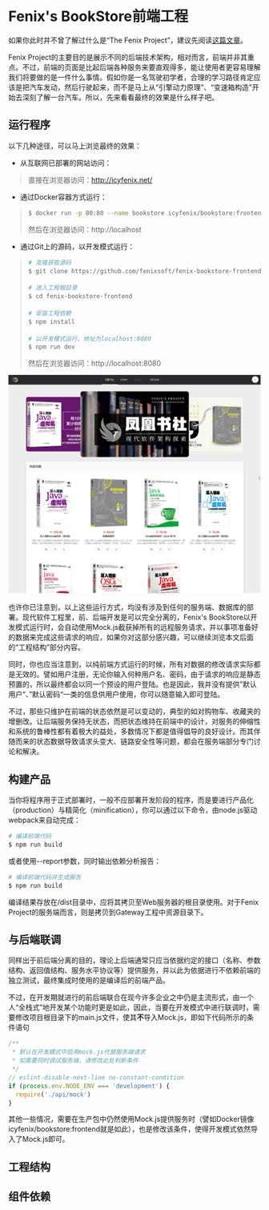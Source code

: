# Fenix's BookStore前端工程

如果你此时并不曾了解过什么是“The Fenix Project”，建议先阅读[这篇文章]()。

Fenix Project的主要目的是展示不同的后端技术架构，相对而言，前端并非其重点。不过，前端的页面是比起后端各种服务来要直观得多，能让使用者更容易理解我们将要做的是一件什么事情。假如你是一名驾驶初学者，合理的学习路径肯定应该是把汽车发动，然后行驶起来，而不是马上从“引擎动力原理”、“变速箱构造”开始去深刻了解一台汽车。所以，先来看看最终的效果是什么样子吧。

## 运行程序

以下几种途径，可以马上浏览最终的效果：

- 从互联网已部署的网站访问：

> 直接在浏览器访问：http://icyfenix.net/

- 通过Docker容器方式运行：

> ```bash
> $ docker run -p 80:80 --name bookstore icyfenix/bookstore:frontend 
> ```
>
> 然后在浏览器访问：http://localhost

- 通过Git上的源码，以开发模式运行：
>```bash
># 克隆获取源码
> $ git clone https://github.com/fenixsoft/fenix-bookstore-frontend.git
> 
> # 进入工程根目录
> $ cd fenix-bookstore-frontend
> 
> # 安装工程依赖
> $ npm install
> 
> # 以开发模式运行，地址为localhost:8080
> $ npm run dev
> ```
> 
> 然后在浏览器访问：http://localhost:8080
>

![](markdown\sshot.jpg)

也许你已注意到，以上这些运行方式，均没有涉及到任何的服务端、数据库的部署。现代软件工程里，前、后端开发是可以完全分离的，Fenix's BookStore以开发模式运行时，会自动使用Mock.js截获掉所有的远程服务请求，并以事项准备好的数据来完成这些请求的响应，如果你对这部分感兴趣，可以继续浏览本文后面的“工程结构”部分内容。

同时，你也应当注意到，以纯前端方式运行的时候，所有对数据的修改请求实际都是无效的。譬如用户注册，无论你输入何种用户名、密码，由于请求的响应是静态预置的，所以最终都会以同一个预设的用户登陆。也是因此，我并没有提供”默认用户“、”默认密码“一类的信息供用户使用，你可以随意输入即可登陆。

不过，那些只维护在前端的状态依然是可以变动的，典型的如对购物车、收藏夹的增删改。让后端服务保持无状态，而把状态维持在前端中的设计，对服务的伸缩性和系统的鲁棒性都有着极大的益处，多数情况下都是值得倡导的良好设计。而其伴随而来的状态数据导致请求头变大、链路安全性等问题，都会在服务端部分专门讨论和解决。

## 构建产品

当你将程序用于正式部署时，一般不应部署开发阶段的程序，而是要进行产品化（production）与精简化（minification），你可以通过以下命令，由node.js驱动webpack来自动完成：

```bash
# 编译前端代码
$ npm run build
```

或者使用--report参数，同时输出依赖分析报告：

```bash
# 编译前端代码并生成报告
$ npm run build
```

编译结果存放在/dist目录中，应将其拷贝至Web服务器的根目录使用。对于Fenix Project的服务端而言，则是拷贝到Gateway工程中资源目录下。

## 与后端联调

同样出于前后端分离的目的，理论上后端通常只应当依据约定的接口（名称、参数结构、返回值结构、服务水平协议等）提供服务，并以此为依据进行不依赖前端的独立测试，最终集成时使用的是编译后的前端产品。

不过，在开发期就进行的前后端联合在现今许多企业之中仍是主流形式，由一个人“全栈式”地开发某个功能时更是如此，因此，当要在开发模式中进行联调时，需要修改项目根目录下的main.js文件，使其**不**导入Mock.js，即如下代码所示的条件语句

```javascript
/**
 * 默认在开发模式中启用mock.js代替服务端请求
 * 如需要同时调试服务端，请修改此处判断条件
 */
// eslint-disable-next-line no-constant-condition
if (process.env.NODE_ENV === 'development') {
  require('./api/mock')
}
```

其他一些情况，需要在生产包中仍然使用Mock.js提供服务时（譬如Docker镜像icyfenix/bookstore:frontend就是如此），也是修改该条件，使得开发模式依然导入了Mock.js即可。

## 工程结构



## 组件依赖
